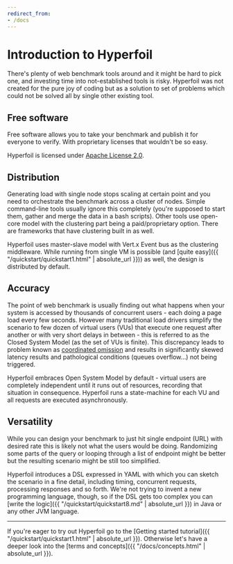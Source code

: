 ```yaml
---
redirect_from:
- /docs
---
```

# Introduction to Hyperfoil

There's plenty of web benchmark tools around and it might be hard to pick one, and investing time into not-established tools is risky. Hyperfoil was not created for the pure joy of coding but as a solution to set of problems which could not be solved all by single other existing tool.

## Free software

Free software allows you to take your benchmark and publish it for everyone to verify. With proprietary licenses that wouldn't be so easy.

Hyperfoil is licensed under [Apache License 2.0](http://www.apache.org/licenses/LICENSE-2.0).

## Distribution

Generating load with single node stops scaling at certain point and you need to orchestrate the benchmark across a cluster of nodes. Simple command-line tools usually ignore this completely (you're supposed to start them, gather and merge the data in a bash scripts). Other tools use open-core model with the clustering part being a paid/proprietary option. There are frameworks that have clustering built in as well.

Hyperfoil uses master-slave model with Vert.x Event bus as the clustering middleware. While running from single VM is possible (and [quite easy]({{ "/quickstart/quickstart1.html" | absolute_url }})) as well, the design is distributed by default.

## Accuracy

The point of web benchmark is usually finding out what happens when your system is accessed by thousands of concurrent users - each doing a page load every few seconds. However many traditional load drivers simplify the scenario to few dozen of virtual users (VUs) that execute one request after another or with very short delays in between - this is referred to as the Closed System Model (as the set of VUs is finite). This discrepancy leads to problem known as [coordinated omission](https://www.azul.com/files/HowNotToMeasureLatency_LLSummit_NYC_12Nov2013.pdf) and results in significantly skewed latency results and pathological conditions (queues overflow...) not being triggered.

Hyperfoil embraces Open System Model by default - virtual users are completely independent until it runs out of resources, recording that situation in consequence. Hyperfoil runs a state-machine for each VU and all requests are executed asynchronously.

## Versatility

While you can design your benchmark to just hit single endpoint (URL) with desired rate this is likely not what the users would be doing. Randomizing some parts of the query or looping through a list of endpoint might be better but the resulting scenario might be still too simplified.

Hyperfoil introduces a DSL expressed in YAML with which you can sketch the scenario in a fine detail, including timing, concurrent requests, processing responses and so forth. We're not trying to invent a new programming language, though, so if the DSL gets too complex you can [write the logic]({{ "/quickstart/quickstart8.md" | absolute_url }}) in Java or any other JVM language.

***

If you're eager to try out Hyperfoil go to the [Getting started tutorial]({{ "/quickstart/quickstart1.html" | absolute_url }}). Otherwise let's have a deeper look into the [terms and concepts]({{ "/docs/concepts.html" | absolute_url }}).